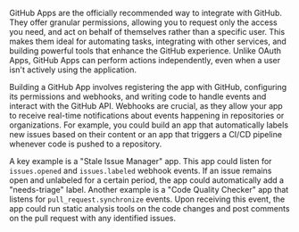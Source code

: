 GitHub Apps are the officially recommended way to integrate with GitHub. They offer granular permissions, allowing you to request only the access you need, and act on behalf of themselves rather than a specific user. This makes them ideal for automating tasks, integrating with other services, and building powerful tools that enhance the GitHub experience. Unlike OAuth Apps, GitHub Apps can perform actions independently, even when a user isn't actively using the application.

Building a GitHub App involves registering the app with GitHub, configuring its permissions and webhooks, and writing code to handle events and interact with the GitHub API. Webhooks are crucial, as they allow your app to receive real-time notifications about events happening in repositories or organizations. For example, you could build an app that automatically labels new issues based on their content or an app that triggers a CI/CD pipeline whenever code is pushed to a repository.

A key example is a "Stale Issue Manager" app. This app could listen for `issues.opened` and `issues.labeled` webhook events. If an issue remains open and unlabeled for a certain period, the app could automatically add a "needs-triage" label. Another example is a "Code Quality Checker" app that listens for `pull_request.synchronize` events. Upon receiving this event, the app could run static analysis tools on the code changes and post comments on the pull request with any identified issues.